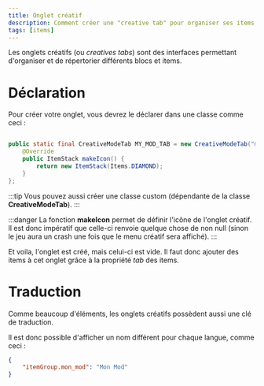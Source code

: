 ```yaml
---
title: Onglet créatif
description: Comment créer une "creative tab" pour organiser ses items ?
tags: [items]
---
```


Les onglets créatifs (ou _creatives tabs_) sont des interfaces permettant d'organiser et de répertorier différents blocs et items.

# Déclaration

Pour créer votre onglet, vous devrez le déclarer dans une classe comme ceci :

```java

public static final CreativeModeTab MY_MOD_TAB = new CreativeModeTab("mon_mod") {
    @Override
    public ItemStack makeIcon() {
        return new ItemStack(Items.DIAMOND);
    }
};

```

:::tip
Vous pouvez aussi créer une classe custom (dépendante de la classe **CreativeModeTab**).
:::

:::danger
La fonction **makeIcon** permet de définir l'icône de l'onglet créatif. Il est donc impératif que celle-ci renvoie quelque chose de non null (sinon le jeu aura un crash une fois que le menu créatif sera affiché).
:::

Et voila, l'onglet est créé, mais celui-ci est vide. Il faut donc ajouter des items à cet onglet grâce à la propriété _tab_ des items.

# Traduction

Comme beaucoup d'éléments, les onglets créatifs possèdent aussi une clé de traduction.

Il est donc possible d'afficher un nom différent pour chaque langue, comme ceci :

```json
{
    "itemGroup.mon_mod": "Mon Mod"
}
```